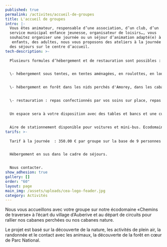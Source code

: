 ```yaml
---
published: true
permalink: /activites/accueil-de-groupes
title: L'accueil de groupes
intro: |-
  Vous êtes animateur, responsable d’une association, d’un club, d’un 
  service municipal enfance jeunesse, organisateur de loisirs…, vous 
  souhaitez organiser une journée ou un séjour d’animation adapté(e) à des
   enfants, des adultes, nous vous proposons des ateliers à la journée ou 
  des séjours sur le centre d’accueil.
tech-description: >-
  
  Plusieurs formules d’hébergement et de restauration sont possibles :


  \- hébergement sous tentes, en tentes aménagées, en roulottes, en lodges sur l'écodomaine


  \- hébergement en forêt dans les nids perchés d'Amorey, dans les cabanes nature 


  \- restauration : repas confectionnés par vos soins sur place, repas livrés sur place (organisation à votre charge)).


  Un espace sera à votre disposition avec des tables et bancs et une cuisine d'été, une salle en cas de météo capricieuse et des sanitaires.


  Aire de stationnement disponible pour voitures et mini-bus. Ecodomaine accessible en bus, sans stationnement longue durée.
tarifs: >-
  
  Tarif à la journée  : 350.00 € par groupe sur la base de 9 personnes (encadrement compris), soit 1 minibus.


  Hébergement en sus dans le cadre de séjours.


  Nous contacter.
show_adhesion: true
gallery: []
order: "60"
layout: page
main_img: /assets/uploads/cea-logo-feader.jpg
category: Activités
---
```


Nous vous accueillons avec votre groupe sur notre écodomaine
«Chemins de traverse» à l’écart du village d’Auberive et au départ de
 circuits pour rallier nos cabanes perchées ou nos cabanes nature.

Le projet est basé sur la découverte de la nature, les activités de 
plein air, la randonnée et le contact avec les animaux, la découverte de
 la forêt en cœur de Parc National.
